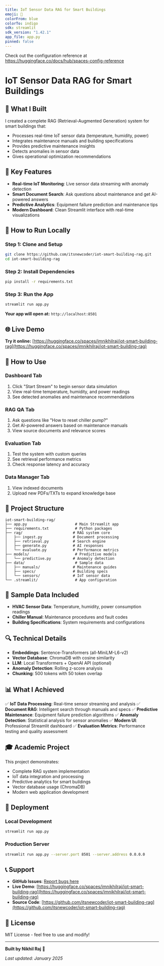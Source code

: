 ```yaml
---
title: IoT Sensor Data RAG for Smart Buildings
emoji: 🏢
colorFrom: blue
colorTo: indigo
sdk: streamlit
sdk_version: "1.42.1"
app_file: app.py
pinned: false
---
```


Check out the configuration reference at https://huggingface.co/docs/hub/spaces-config-reference

# IoT Sensor Data RAG for Smart Buildings

## 🏢 What I Built

I created a complete RAG (Retrieval-Augmented Generation) system for smart buildings that:
- Processes real-time IoT sensor data (temperature, humidity, power)
- Integrates maintenance manuals and building specifications
- Provides predictive maintenance insights
- Detects anomalies in sensor data
- Gives operational optimization recommendations

## 🎯 Key Features

- **Real-time IoT Monitoring**: Live sensor data streaming with anomaly detection
- **Smart Document Search**: Ask questions about maintenance and get AI-powered answers
- **Predictive Analytics**: Equipment failure prediction and maintenance tips
- **Modern Dashboard**: Clean Streamlit interface with real-time visualizations

## 🚀 How to Run Locally

### Step 1: Clone and Setup
```bash
git clone https://github.com/itsnewcoder/iot-smart-building-rag.git
cd iot-smart-building-rag
```

### Step 2: Install Dependencies
```bash
pip install -r requirements.txt
```

### Step 3: Run the App
```bash
streamlit run app.py
```

**Your app will open at:** `http://localhost:8501`

## 🌐 Live Demo

**Try it online:** [https://huggingface.co/spaces/imnikhilraj/iot-smart-building-rag](https://huggingface.co/spaces/imnikhilraj/iot-smart-building-rag)

## 🔧 How to Use

### Dashboard Tab
1. Click "Start Stream" to begin sensor data simulation
2. View real-time temperature, humidity, and power readings
3. See detected anomalies and maintenance recommendations

### RAG QA Tab
1. Ask questions like "How to reset chiller pump?"
2. Get AI-powered answers based on maintenance manuals
3. View source documents and relevance scores

### Evaluation Tab
1. Test the system with custom queries
2. See retrieval performance metrics
3. Check response latency and accuracy

### Data Manager Tab
1. View indexed documents
2. Upload new PDFs/TXTs to expand knowledge base

## 📁 Project Structure

```
iot-smart-building-rag/
├── app.py                      # Main Streamlit app
├── requirements.txt            # Python packages
├── rag/                       # RAG system core
│   ├── ingest.py              # Document processing
│   ├── retrieval.py           # Search engine
│   ├── generate.py            # AI responses
│   └── evaluate.py            # Performance metrics
├── models/                     # Predictive models
│   └── predictive.py          # Anomaly detection
├── data/                       # Sample data
│   ├── manuals/               # Maintenance guides
│   ├── specs/                 # Building specs
│   └── sensors/               # IoT sensor data
└── .streamlit/                 # App configuration
```

## 🧪 Sample Data Included

- **HVAC Sensor Data**: Temperature, humidity, power consumption readings
- **Chiller Manual**: Maintenance procedures and fault codes
- **Building Specifications**: System requirements and configurations

## 🔍 Technical Details

- **Embeddings**: Sentence-Transformers (all-MiniLM-L6-v2)
- **Vector Database**: ChromaDB with cosine similarity
- **LLM**: Local Transformers + OpenAI API (optional)
- **Anomaly Detection**: Rolling z-score analysis
- **Chunking**: 500 tokens with 50 token overlap

## 📊 What I Achieved

✅ **IoT Data Processing**: Real-time sensor streaming and analysis
✅ **Document RAG**: Intelligent search through manuals and specs
✅ **Predictive Maintenance**: Equipment failure prediction algorithms
✅ **Anomaly Detection**: Statistical analysis for sensor anomalies
✅ **Modern UI**: Professional Streamlit dashboard
✅ **Evaluation Metrics**: Performance testing and quality assessment

## 🎓 Academic Project

This project demonstrates:
- Complete RAG system implementation
- IoT data integration and processing
- Predictive analytics for smart buildings
- Vector database usage (ChromaDB)
- Modern web application development

## 🚀 Deployment

### Local Development
```bash
streamlit run app.py
```

### Production Server
```bash
streamlit run app.py --server.port 8501 --server.address 0.0.0.0
```

## 📞 Support

- **GitHub Issues**: [Report bugs here](https://github.com/itsnewcoder/iot-smart-building-rag/issues)
- **Live Demo**: [https://huggingface.co/spaces/imnikhilraj/iot-smart-building-rag](https://huggingface.co/spaces/imnikhilraj/iot-smart-building-rag)
- **Source Code**: [https://github.com/itsnewcoder/iot-smart-building-rag](https://github.com/itsnewcoder/iot-smart-building-rag)

## 📄 License

MIT License - feel free to use and modify!

---

**Built by Nikhil Raj** 🚀

*Last updated: January 2025*
